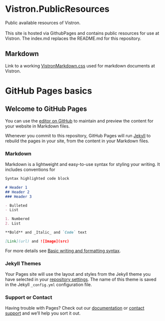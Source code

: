 # Vistron.PublicResources
Public available resources of Vistron.<br/><br/>
This site is hosted via GithubPages and contains public resources for use at Vistron.
The index.md replaces the README.md for this repository.

## Markdown
Link to a working [VistronMarkdown.css](VistronMarkdown.css) used for markdown documents at Vistron.<br/>

# GitHub Pages basics
## Welcome to GitHub Pages

You can use the [editor on GitHub](https://github.com/vistron-gmbh/Vistron.PublicResources/edit/GithubPages/docs/index.md) to maintain and preview the content for your website in Markdown files.

Whenever you commit to this repository, GitHub Pages will run [Jekyll](https://jekyllrb.com/) to rebuild the pages in your site, from the content in your Markdown files.

### Markdown

Markdown is a lightweight and easy-to-use syntax for styling your writing. It includes conventions for

```markdown
Syntax highlighted code block

# Header 1
## Header 2
### Header 3

- Bulleted
- List

1. Numbered
2. List

**Bold** and _Italic_ and `Code` text

[Link](url) and ![Image](src)
```

For more details see [Basic writing and formatting syntax](https://docs.github.com/en/github/writing-on-github/getting-started-with-writing-and-formatting-on-github/basic-writing-and-formatting-syntax).

### Jekyll Themes

Your Pages site will use the layout and styles from the Jekyll theme you have selected in your [repository settings](https://github.com/vistron-gmbh/Vistron.PublicResources/settings/pages). The name of this theme is saved in the Jekyll `_config.yml` configuration file.

### Support or Contact

Having trouble with Pages? Check out our [documentation](https://docs.github.com/categories/github-pages-basics/) or [contact support](https://support.github.com/contact) and we’ll help you sort it out.
